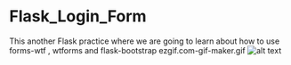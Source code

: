 # Flask_Login_Form
This another Flask practice where we are going to learn about how to use forms-wtf , wtforms and flask-bootstrap
ezgif.com-gif-maker.gif
![alt text](https://github.com/Shalabyelectronics/Flask_Login_Form/Readme/ezgif.com-gif-maker.gif"Practice")
